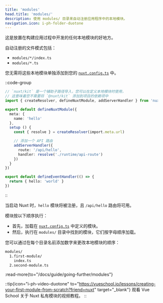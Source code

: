 ```yaml
---
title: 'modules'
head.title: 'modules/'
description: 使用 modules/ 目录来自动注册应用程序中的本地模块。
navigation.icon: i-ph-folder-duotone
---
```


这是放置在构建应用过程中开发的任何本地模块的好地方。

自动注册的文件模式包括：
- `modules/*/index.ts`
- `modules/*.ts`

您无需将这些本地模块单独添加到您的 [`nuxt.config.ts`](/docs/guide/directory-structure/nuxt-config) 中。

::code-group

```ts twoslash [modules/hello/index.ts]
// `nuxt/kit` 是一个辅助子路径导入，您可以在定义本地模块时使用，
// 这意味着您不需要将 `@nuxt/kit` 添加到项目的依赖项中
import { createResolver, defineNuxtModule, addServerHandler } from 'nuxt/kit'

export default defineNuxtModule({
  meta: {
    name: 'hello'
  },
  setup () {
    const { resolve } = createResolver(import.meta.url)

    // 添加一个 API 路由
    addServerHandler({
      route: '/api/hello',
      handler: resolve('./runtime/api-route')
    })
  }
})
```

```ts twoslash [modules/hello/runtime/api-route.ts]
export default defineEventHandler(() => {
  return { hello: 'world' }
})
```

::

当启动 Nuxt 时，`hello` 模块将被注册，且 `/api/hello` 路由将可用。

模块按以下顺序执行：
- 首先，加载在 [`nuxt.config.ts`](/docs/api/nuxt-config#modules-1) 中定义的模块。
- 然后，执行在 `modules/` 目录中找到的模块，它们按字母顺序加载。

您可以通过在每个目录名前添加数字来更改本地模块的顺序：

```bash [目录结构]
modules/
  1.first-module/
    index.ts
  2.second-module.ts
```

:read-more{to="/docs/guide/going-further/modules"}

::tip{icon="i-ph-video-duotone" to="https://vueschool.io/lessons/creating-your-first-module-from-scratch?friend=nuxt" target="_blank"}
观看 Vue School 关于 Nuxt 私有模块的视频教程。
::
